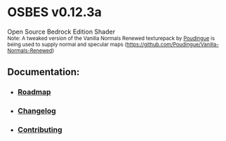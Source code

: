 # OSBES v0.12.3a
Open Source Bedrock Edition Shader  
<sub>Note: A tweaked version of the Vanilla Normals Renewed texturepack by [Poudingue](https://github.com/Poudingue) is being used to supply normal and specular maps (https://github.com/Poudingue/Vanilla-Normals-Renewed)</sub>

## Documentation:
- ### [Roadmap](https://github.com/jebbyk/OSBES-minecraft-bedrock-edition-shader/blob/develop/docs/ROADMAP.md)
- ### [Changelog](https://github.com/jebbyk/OSBES-minecraft-bedrock-edition-shader/blob/develop/docs/CHANGELOG.md)
- ### [Contributing](https://github.com/jebbyk/OSBES-minecraft-bedrock-edition-shader/blob/develop/docs/CONTRIBUTING.md)

